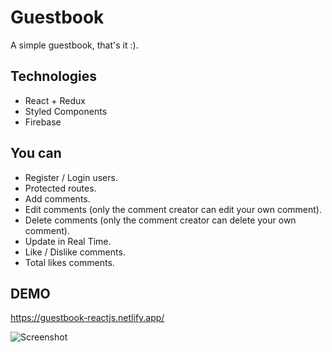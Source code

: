 # Guestbook

A simple guestbook, that's it :).

## Technologies

-   React + Redux
-   Styled Components
-   Firebase

## You can

-   Register / Login users.
-   Protected routes.
-   Add comments.
-   Edit comments (only the comment creator can edit your own comment).
-   Delete comments (only the comment creator can delete your own comment).
-   Update in Real Time.
-   Like / Dislike comments.
-   Total likes comments.

## DEMO

https://guestbook-reactjs.netlify.app/

![Screenshot](https://i.imgur.com/InTwrx2.png)
